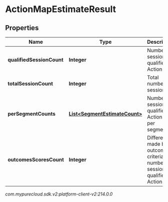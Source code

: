# ActionMapEstimateResult


## Properties

| Name | Type | Description | Notes |
| ------------ | ------------- | ------------- | ------------- |
| **qualifiedSessionCount** | **Integer** | Number of sessions qualified for Action map. |  [optional] |
| **totalSessionCount** | **Integer** | Total number of sessions. |  [optional] |
| **perSegmentCounts** | [**List&lt;SegmentEstimateCount&gt;**](SegmentEstimateCount) | Number of sessions qualified for Action map per segment. |  [optional] |
| **outcomesScoresCount** | **Integer** | Difference made by outcome criteria to number of sessions qualified for Action map. |  [optional] |




_com.mypurecloud.sdk.v2:platform-client-v2:214.0.0_
